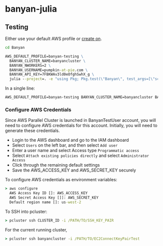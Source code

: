 # banyan-julia

## Testing

Either use your default AWS profile or [create on](https://stackoverflow.com/questions/593334/how-to-use-multiple-aws-accounts-from-the-command-line).

```cmd
cd Banyan

AWS_DEFAULT_PROFILE=banyan-testing \
  BANYAN_CLUSTER_NAME=banyancluster \
  BANYAN_NWORKERS=2 \
  BANYAN_USERNAME=pumpkin-at-pie.com \
  BANYAN_API_KEY=7FBKWAv3ld0eOfghSwhX_g \
  julia --project=. -e "using Pkg; Pkg.test(\"Banyan\", test_args=[\"scholes\"])"
```

In a single line:

```cmd
AWS_DEFAULT_PROFILE=banyan-testing BANYAN_CLUSTER_NAME=banyancluster BANYAN_NWORKERS=2 BANYAN_USERNAME=pumpkin-at-pie.com BANYAN_API_KEY=7FBKWAv3ld0eOfghSwhX_g julia --project=. -e "using Pkg; Pkg.test(\"Banyan\", test_args=[\"scholes\"])"
```

### Configure AWS Credentials

Since AWS Parallel Cluster is launched in BanyanTestUser account, you will need
to configure AWS credentials for this account. Initially, you will need to
generate these credentials.
- Login to the AWS dashboard and go to the IAM dashboard
- Select `Users` on the left bar, and then select `Add user`
- Enter a user name and select Access type `Programmatic access`
- Select `Attach existing policies directly` and select `Administrator Access`
- Click through the remaining default settings
- Save the AWS_ACCESS_KEY and AWS_SECRET_KEY securely

To configure AWS credentials as environment variables:
```cmd
> aws configure
  AWS Access Key ID []: AWS_ACCESS_KEY
  AWS Secret Access Key []]: AWS_SECRET_KEY
  Default region name []: us-west-2
```

To SSH into pcluster:
```cmd
> pcluster ssh CLUSTER_ID -i /PATH/TO/SSH_KEY_PAIR
```

For the current running cluster,
```cmd
> pcluster ssh banyancluster -i /PATH/TO/EC2ConnectKeyPairTest
```
